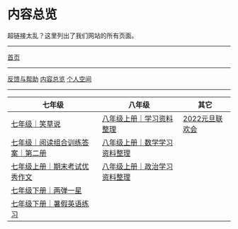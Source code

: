 <meta charset="utf-8" />
<meta name="viewport" content="width=device-width, initial-scale=1" />
<link href="https://cdn.jsdelivr.net/npm/bootstrap@5.1.2/dist/css/bootstrap.min.css" rel="stylesheet" />
<script src="https://cdn.jsdelivr.net/npm/bootstrap@5.1.2/dist/js/bootstrap.bundle.min.js"></script>
<link rel="stylesheet" type="text/css" href="style.css" />
<link rel="shortcut icon" href="/favicon.ico" />

# 内容总览

超链接太乱？这里列出了我们网站的所有页面。

---

<a type="button" href="/index.html" class="btn btn-primary">首页</a>

---

<div class="btn-group">
<a type="button" href="/feedback.html" class="btn btn-outline-primary">反馈与帮助</a>
<a type="button" href="/overview.html" class="btn btn-outline-primary">内容总览</a>
<a type="button" href="/Spaces/spaces.html" class="btn btn-outline-primary disabled">个人空间</a>
</div>

---

<div class="table-responsive">
	<table class="table table-borderless">
		<thead>
		  <tr>
		    <th>七年级</th>
		    <th>八年级</th>
		    <th>其它</th>
		  </tr>
		</thead>
		<tbody>
		  <tr>
		    <td><a style="width:100%" href="/七年级｜笑草说.html" class="btn btn-outline-primary">七年级｜笑草说</a></td>
		    <td><a style="width:100%" href="/八年级上册｜学习资料整理.html" class="btn btn-outline-primary">八年级上册｜学习资料整理</a></td>
		    <td><a style="width:100%" href="/2022元旦联欢会.html" class="btn btn-outline-primary">2022元旦联欢会</a></td>
		  </tr>
		  <tr>
		    <td><a style="width:100%" href="/七年级｜阅读组合训练答案｜第二册.html" class="btn btn-outline-primary">七年级｜阅读组合训练答案｜第二册</a></td>
		    <td><a style="width:100%" href="/八年级上册｜数学学习资料整理.html" class="btn btn-outline-primary">八年级上册｜数学学习资料整理</a></td>
		    <td></td>
		  </tr>
		  <tr>
		    <td><a style="width:100%" href="/七年级上册｜期末考试优秀作文.html" class="btn btn-outline-primary">七年级上册｜期末考试优秀作文</a></td>
		    <td><a style="width:100%" href="/八年级上册｜政治学习资料整理.html" class="btn btn-outline-primary">八年级上册｜政治学习资料整理</a></td>
		    <td></td>
		  </tr>
		  <tr>
		    <td><a style="width:100%" href="/七年级下册｜两弹一星.html" class="btn btn-outline-primary">七年级下册｜两弹一星</a></td>
		    <td></td>
		    <td></td>
		  </tr>
		  <tr>
		    <td><a style="width:100%" href="/七年级下册｜暑假英语练习.html" class="btn btn-outline-primary">七年级下册｜暑假英语练习</a></td>
		    <td></td>
		    <td></td>
		  </tr>
		</tbody>
	</table>
</div>
